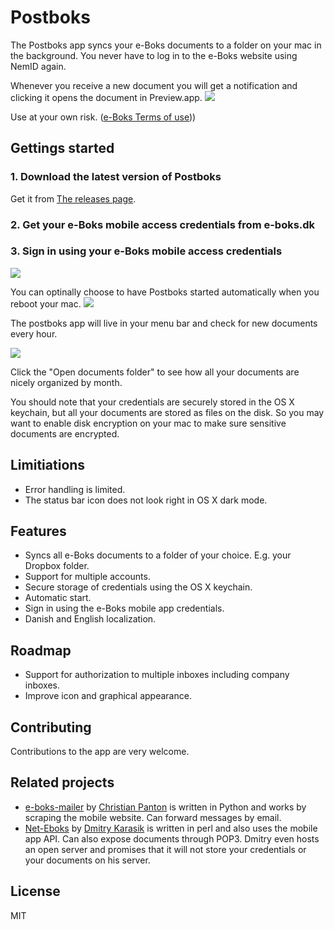 # Postboks
The Postboks app syncs your e-Boks documents to a folder on your mac in the background. You never have to log in to the e-Boks website using NemID again.


Whenever you receive a new document you will get a notification and clicking it opens the document in Preview.app.
<img src="screenshots/new_document_notification.png" />

Use at your own risk. ([e-Boks Terms of use](http://www.e-boks.dk/signup_terms.aspx?type=enduser)))

## Gettings started

### 1. Download the latest version of Postboks
Get it from [The releases page](https://github.com/olegam/Postboks/releases/latest).


### 2. Get your e-Boks mobile access credentials from e-boks.dk

### 3. Sign in using your e-Boks mobile access credentials
<img src="screenshots/sign_in.png" />


You can optinally choose to have Postboks started automatically when you reboot your mac.
<img src="screenshots/settings_general.png" />

The postboks app will live in your menu bar and check for new documents every hour.

<img src="screenshots/menu_bar.png" />

Click the "Open documents folder" to see how all your documents are nicely organized by month.

You should note that your credentials are securely stored in the OS X keychain, but all your documents are stored as files on the disk. So you may want to enable disk encryption on your mac to make sure sensitive documents are encrypted.


## Limitiations

- Error handling is limited.
- The status bar icon does not look right in OS X dark mode.

## Features

- Syncs all e-Boks documents to a folder of your choice. E.g. your Dropbox folder.
- Support for multiple accounts.
- Secure storage of credentials using the OS X keychain.
- Automatic start.
- Sign in using the e-Boks mobile app credentials.
- Danish and English localization.

## Roadmap
- Support for authorization to multiple inboxes including company inboxes.
- Improve icon and graphical appearance.

## Contributing

Contributions to the app are very welcome.

## Related projects

- [e-boks-mailer](https://github.com/christianpanton/eboks-mailer) by [Christian Panton](https://github.com/christianpanton/eboks-mailer) is written in Python and works by scraping the mobile website. Can forward messages by email.
- [Net-Eboks](https://github.com/dk/Net-Eboks) by [Dmitry Karasik](https://twitter.com/dmitrykarasik) is written in perl and also uses the mobile app API. Can also expose documents through POP3. Dmitry even hosts an open server and promises that it will not store your credentials or your documents on his server.

## License
MIT
